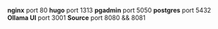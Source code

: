 **nginx** port 80
**hugo** port 1313
**pgadmin** port 5050
**postgres** port 5432
**Ollama UI** port 3001
**Source** port 8080 && 8081